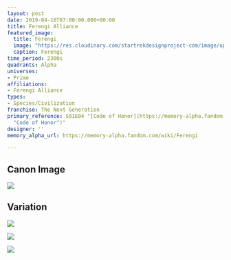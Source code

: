 ```yaml
---
layout: post
date: 2019-04-16T07:00:00.000+00:00
title: Ferengi Alliance
featured_image:
  title: Ferengi
  image: "https://res.cloudinary.com/startrekdesignproject-com/image/upload/v1555452922/Ferengi.png"
  caption: Ferengi
time_period: 2300s
quadrants: Alpha
universes:
- Prime
affiliations:
- Ferengi Alliance
types:
- Species/Civilization
franchise: The Next Generation
primary_reference: S01E04 "[Code of Honor](https://memory-alpha.fandom.com/wiki/Code_of_Honor
  "Code of Honor")"
designer: ''
memory_alpha_url: https://memory-alpha.fandom.com/wiki/Ferengi

---
```

## Canon Image

![](https://res.cloudinary.com/startrekdesignproject-com/image/upload/v1555452922/Ferengi1.jpg)

## Variation

![](https://res.cloudinary.com/startrekdesignproject-com/image/upload/v1555452922/FerengiVar1.jpg)

![](https://res.cloudinary.com/startrekdesignproject-com/image/upload/v1555452922/FerengiVar2.jpg)

![](https://res.cloudinary.com/startrekdesignproject-com/image/upload/v1563395913/DS9-6x10-Ferengi-Var.jpg)